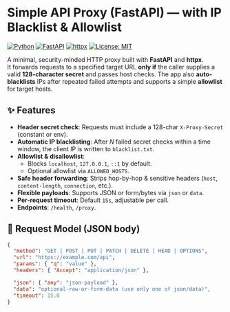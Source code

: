 # Simple API Proxy (FastAPI) — with IP Blacklist & Allowlist

[![Python](https://img.shields.io/badge/Python-3.10%2B-blue.svg)](https://www.python.org/)
[![FastAPI](https://img.shields.io/badge/FastAPI-API%20framework-009688.svg)](https://fastapi.tiangolo.com/)
[![httpx](https://img.shields.io/badge/httpx-async%20client-4F5B93.svg)](https://www.python-httpx.org/)
[![License: MIT](https://img.shields.io/badge/License-MIT-green.svg)](LICENSE)

A minimal, security-minded HTTP proxy built with **FastAPI** and **httpx**.  
It forwards requests to a specified target URL **only if** the caller supplies a valid **128-character secret** and passes host checks. The app also **auto-blacklists** IPs after repeated failed attempts and supports a simple **allowlist** for target hosts.

## ✨ Features

- **Header secret check**: Requests must include a 128-char `X-Proxy-Secret` (constant or env).
- **Automatic IP blacklisting**: After *N* failed secret checks within a time window, the client IP is written to `blacklist.txt`.
- **Allowlist & disallowlist**:
  - Blocks `localhost`, `127.0.0.1`, `::1` by default.
  - Optional allowlist via `ALLOWED_HOSTS`.
- **Safe header forwarding**: Strips hop-by-hop & sensitive headers (`host`, `content-length`, `connection`, etc.).
- **Flexible payloads**: Supports JSON or form/bytes via `json` or `data`.
- **Per-request timeout**: Default `15s`, adjustable per call.
- **Endpoints**: `/health`, `/proxy`.

## 🧩 Request Model (JSON body)

```json
{
  "method": "GET | POST | PUT | PATCH | DELETE | HEAD | OPTIONS",
  "url": "https://example.com/api",
  "params": { "q": "value" },
  "headers": { "Accept": "application/json" },

  "json": { "any": "json-payload" },
  "data": "optional-raw-or-form-data (use only one of json/data)",
  "timeout": 15.0
}
```
